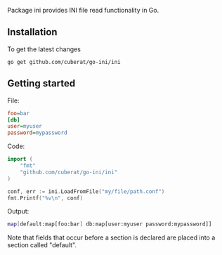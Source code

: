Package ini provides INI file read functionality in Go.

## Installation

To get the latest changes

    go get github.com/cuberat/go-ini/ini

## Getting started

File:

```ini
foo=bar
[db]
user=myuser
password=mypassword
```

Code:

```go
import (
    "fmt"
    "github.com/cuberat/go-ini/ini"
)

conf, err := ini.LoadFromFile("my/file/path.conf")
fmt.Printf("%v\n", conf)
```

Output:

```bash
map[default:map[foo:bar] db:map[user:myuser password:mypassword]]
```

Note that fields that occur before a section is declared are placed into a section called "default".
